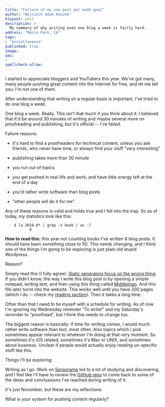 ```yaml
---
title: "Failure of my one post per week goal"
author: "Wojciech Adam Koszek"
klayout: post
description: >
  My summary of why writing even one blog a week is fairly hard.
address: "Menlo Park, CA"
tags:
- "miscellaneous"
published: true
image: 
ads:
-
spellcheck-allow:
---
```


I started to appreciate bloggers and YouTubers this year. We've got many,
many people pushing great content into the Internet for free, and let me
tell you: I'm not one of them.

After understanding that writing on a regular basis is important, I've tried
to do one blog a week.

One blog a week. Really. This isn't that much if you think about it. I
believed that it'd be around 30 minutes of writing and maybe several more on
proofreading and publishing, but it's official -- I've failed.

Failure reasons:

- it's hard to find a proofreaders for technical content, unless you ask
  friends, who never have time, or always find your stuff "very interesting"

- publishing takes more than 30 minute

- you run out of topics

- you get pushed in real-life and work, and have little energy left at the
  end of a day

- you'd rather write software than blog posts

- "other people will do it for me"

Any of these reasons is valid and holds true and I fell into the trap. So as
of today, my statistics look like this:

```
	$ la 2016-0* | grep -v book | wc -l
	       8
```

**How to read this:** this year not counting books I've written 8 blog
posts. It should have been something close to 50. This needs changing, and
I think one of the things I'm going to be exploring is just plain old stupid
Wordpress.

Reason?

Simply read this (I fully agree): [Static generators focus on the wrong
thing](http://blog.pankajmore.in/static-site-generators-focus-on-the-wrong-thing).
If you didn't know, the way I write this blog post is by opening a simple
notepad, writing text, and then using this thing called
[Middleman](https://middlemanapp.com/). And this file later turns into the
website. This works well until you have 200 pages (which I do -- check my
[reading section](http://www.koszek.com/reading)). Then it takes a long time..

Other than that I need to tie myself with a schedule for writing. As of now
I'm ignoring my Wednesday reminder "To write!" and my Saturday's reminder to
"proofread", but I think this needs to change too.

The biggest reason is basically: if time for writing comes, I would much
rather write software than text, most often. Also topics which I pick
sometimes appear relevant to whatever I'm doing at that very moment. So
sometimes it's iOS related, sometimes it's Mac or UNIX, and sometimes about
business. Unclear if people would actually enjoy reading un-specific stuff
like this.

Things I'll be exploring:

Writing as I go. Work on
[Sensorama](http://www.sensorama.org) led to a lot of studying and
discovering, and I feel like I'll have to review the
[GitHub repo](https://www.github.com/wkoszek/sensorama-ios) to come back to
some of the ideas and conclussions I've reached during writing of it.

It's just November, but these are my reflections.

What is your system for pushing content regularly?
